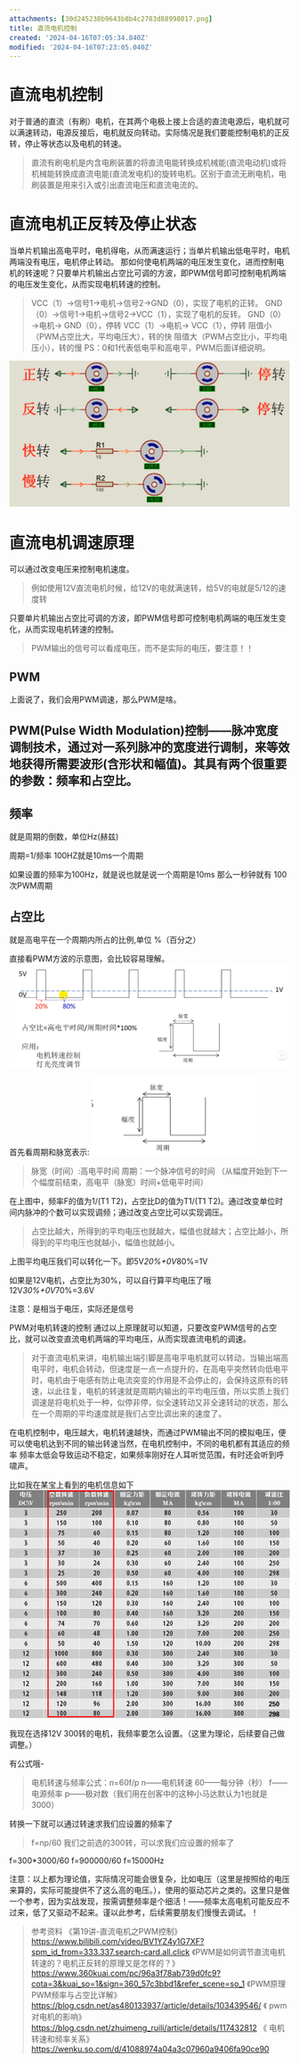 ```yaml
---
attachments: [30d245238b9643b8b4c2783d88998017.png]
title: 直流电机控制
created: '2024-04-16T07:05:34.840Z'
modified: '2024-04-16T07:23:05.040Z'
---
```


# 直流电机控制

对于普通的直流（有刷）电机，在其两个电极上接上合适的直流电源后，电机就可以满速转动，电源反接后，电机就反向转动。实际情况是我们要能控制电机的正反转，停止等状态以及电机的转速。

> 直流有刷电机是内含电刷装置的将直流电能转换成机械能(直流电动机)或将机械能转换成直流电能(直流发电机)的旋转电机。区别于直流无刷电机，电刷装置是用来引入或引出直流电压和直流电流的。

# 直流电机正反转及停止状态
当单片机输出高电平时，电机得电，从而满速运行；当单片机输出低电平时，电机两端没有电压，电机停止转动。
那如何使电机两端的电压发生变化，进而控制电机的转速呢？只要单片机输出占空比可调的方波，即PWM信号即可控制电机两端的电压发生变化，从而实现电机转速的控制。
> VCC（1）→信号1→电机→信号2→GND（0），实现了电机的正转。
GND（0）→信号1→电机→信号2→VCC（1），实现了电机的反转。
GND（0）→电机→ GND（0），停转
VCC（1）→电机→ VCC（1），停转
阻值小（PWM占空比大，平均电压大），转的快
阻值大（PWM占空比小，平均电压小），转的慢
PS：0和1代表低电平和高电平，PWM后面详细说明。

![asdsad](assets/1.png)


# 直流电机调速原理
可以通过改变电压来控制电机速度。
> 例如使用12V直流电机时候，给12V的电就满速转，给5V的电就是5/12的速度转

只要单片机输出占空比可调的方波，即PWM信号即可控制电机两端的电压发生变化，从而实现电机转速的控制。

> PWM输出的信号可以看成电压，而不是实际的电压，要注意！！

## PWM
上面说了，我们会用PWM调速，那么PWM是啥。

## PWM(Pulse Width Modulation)控制——脉冲宽度调制技术，通过对一系列脉冲的宽度进行调制，来等效地获得所需要波形(含形状和幅值)。其具有两个很重要的参数：频率和占空比。

## 频率
就是周期的倒数，单位Hz(赫兹)

周期=1/频率 100HZ就是10ms一个周期

如果设置的频率为100Hz，就是说也就是说一个周期是10ms 那么一秒钟就有 100次PWM周期

## 占空比
就是高电平在一个周期内所占的比例,单位 %（百分之）

直接看PWM方波的示意图，会比较容易理解。
![](assets/2.png)

首先看周期和脉宽表示:
![](assets/3.png)

> 脉宽（时间）:高电平时间
周期：一个脉冲信号的时间
（从幅度开始到下一个幅度前结束，高电平（脉宽）时间+低电平时间）

在上图中，频率F的值为1/(T1 T2)，占空比D的值为T1/(T1 T2)。通过改变单位时间内脉冲的个数可以实现调频；通过改变占空比可以实现调压。

> 占空比越大，所得到的平均电压也就越大，幅值也就越大；占空比越小，所得到的平均电压也就越小，幅值也就越小。

上图平均电压我们可以转化一下。即5V*20%+0V*80%=1V

如果是12V电机，占空比为30%，可以自行算平均电压了哦12V*30%+0V*70%=3.6V

注意：是相当于电压，实际还是信号

PWM对电机转速的控制
通过以上原理就可以知道，只要改变PWM信号的占空比，就可以改变直流电机两端的平均电压，从而实现直流电机的调速。

> 对于直流电机来讲，电机输出端引脚是高电平电机就可以转动，当输出端高电平时，电机会转动，但速度是一点一点提升的，在高电平突然转向低电平时，电机由于电感有防止电流突变的作用是不会停止的，会保持这原有的转速，以此往复，电机的转速就是周期内输出的平均电压值，所以实质上我们调速是将电机处于一种，似停非停，似全速转动又非全速转动的状态，那么在一个周期的平均速度就是我们占空比调出来的速度了。


在电机控制中，电压越大，电机转速越快，而通过PWM输出不同的模拟电压，便可以使电机达到不同的输出转速当然，在电机控制中，不同的电机都有其适应的频率 频率太低会导致运动不稳定，如果频率刚好在人耳听觉范围，有时还会听到呼啸声。

比如我在某宝上看到的电机信息如下
![](assets/4.png)

我现在选择12V 300转的电机，我频率要怎么设置。（这里为理论，后续要自己做调整。）

有公式哦-
> 电机转速与频率公式：n=60f/p
n——电机转速
60——每分钟（秒）
f——电源频率
p——极对数（我们用在创客中的这种小马达默认为1也就是3000）

转换一下就可以通过转速求我们应设置的频率了
>  f=np/60
我们之前选的300转，可以求我们应设置的频率了

f=300*3000/60
f=900000/60
f=15000Hz

注意：以上都为理论值，实际情况可能会很复杂，比如电压（这里是按照给的电压来算的，实际可能提供不了这么高的电压。），使用的驱动芯片之类的。这里只是做一个参考，因为实战发现，按需调整频率是个细活！——频率太高电机可能反应不过来，低了又驱动不起来。谨以此参考，后续需要朋友们慢慢去调试。！

> 参考资料
《第19讲-直流电机之PWM控制》https://www.bilibili.com/video/BV1YZ4y1G7XF?spm_id_from=333.337.search-card.all.click
《PWM是如何调节直流电机转速的？电机正反转的原理又是怎样的？》https://www.360kuai.com/pc/96a3f78ab739d0fc9?cota=3&kuai_so=1&sign=360_57c3bbd1&refer_scene=so_1
《PWM原理 PWM频率与占空比详解》
https://blog.csdn.net/as480133937/article/details/103439546/
《 pwm对电机的影响》
https://blog.csdn.net/zhuimeng_ruili/article/details/117432812
《 电机转速和频率关系》
https://wenku.so.com/d/41088974a04a3c07960a9406fa90ce90





